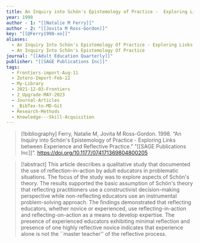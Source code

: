 ```yaml
---
title: An Inquiry into Schön's Epistemology of Practice -  Exploring Links between Experience and Reflective Practice
year: 1998
author - 1: "[[Natalie M Ferry]]"
author - 2: "[[Jovita M Ross-Gordon]]"
key: "[[@Ferry1998-xo]]"
aliases:
  - An Inquiry Into Schön's Epistemology Of Practice - Exploring Links Between Experience And Reflective Practice
  - An Inquiry Into Schön's Epistemology Of Practice
journal: "[[Adult Education Quarterly]]"
publisher: "[[SAGE Publications Inc]]"
tags:
  - Frontiers-import-Aug-11
  - Zotero-Import-Feb-22
  - My-Library
  - 2021-12-03-Frontiers
  - 2_Upgrade-MAY-2023
  - Journal-Articles
  - _BibTex-to-MD-Git
  - Research-Methods
  - Knowledge---Skill-Acquisition
---
```


> [!bibliography]
> Ferry, Natalie M, Jovita M Ross-Gordon. 1998. “An Inquiry into Schön's Epistemology of Practice -  Exploring Links between Experience and Reflective Practice.” "[[SAGE Publications Inc]]". https://doi.org/10.1177/074171369804800205

> [!abstract]
> This article describes a qualitative study that documented the use of reflection-in-action by adult educators in problematic situations. The focus of the study was to explore aspects of Schön's theory. The results supported the basic assumption of Schön's theory that reflecting practitioners use a constructivist decision-making perspective while non-reflecting educators use an instrumental problem-solving approach. The findings demonstrated that reflecting educators, whether novice or experienced, use reflecting-in-action and reflecting-on-action as a means to develop expertise. The presence of experienced educators exhibiting minimal reflection and presence of one highly reflective novice indicates that experience alone is not the ``master teacher'' of the reflective process.